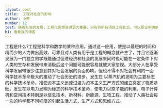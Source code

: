 ```yaml
---
layout: post
title:  工程对社会的影响
author: 小蔡
number: 12
test: 随着社会的发展，工程化思想变得更为重要，只有将所有项目工程化后，可以保证明确的分工以及目标，才能减少所要消耗的时间，减小各种矛盾。同时对社会环境也是有很大影响的。
h1: 看看我的博客
---
```

工程是什么?工程是科学和数学的某种应用，通过这一应用，使是以最短的时间和精而少的人力做出高效、可靠且对人类有用于是工程的概念就产生了，并且它逐渐发展为一门独立的学既能通过促进经济和社会的发展来同时也可能在一定条件下对人类的生存和发展带来消极后这个问题可能很容易就被大家忽视。大部分人在享受科学发展带很少注意到其对社会发展的负面影响。但也不得不对社会有利的一面 科学技术革命极大的推动了社会历史的进步。发生在
以蒸汽机的发明为主要标志的科学技术革命，推使资本主义迅速过渡为资本主义生产方式的建立奠定了物质基础。发生在以电力发明为标志的科学技术革命，使电力以原子能的利用、电子计算机和空间技术特别是以信息技术、新材料、新能源、生物工程、推动了人类社会每一次的科学都不同程度的引起生活方式、生产方式和思维方式。
